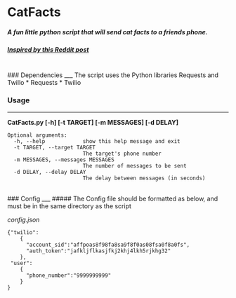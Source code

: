 # CatFacts
##### A fun little python script that will send cat facts to a friends phone.
##### [Inspired by this Reddit post](https://www.reddit.com/r/funny/comments/owx3v/so_my_little_cousin_posted_on_fb_that_he_was/)
<br />
### Dependencies
___
The script uses the Python libraries Requests and Twillo
* Requests
* Twilio
<br />

### Usage
___
**CatFacts.py [-h] [-t TARGET] [-m MESSAGES] [-d DELAY]**
```
Optional arguments:
  -h, --help            show this help message and exit
  -t TARGET, --target TARGET
                        The target's phone number
  -m MESSAGES, --messages MESSAGES
                        The number of messages to be sent
  -d DELAY, --delay DELAY
                        The delay between messages (in seconds)
```
<br />
### Config
___
##### The Config file should be formatted as below, and must be in the same directory as the script

_config.json_
```
{"twilio":
    {
      "account_sid":"affpoas8f98fa8sa9f8f0as08fsa0f8a0fs",
      "auth_token":"jafkljflkasjfkj2khj4lkh5rjkhg32"
    },
 "user":
    {
      "phone_number":"9999999999"
    }
}
```

